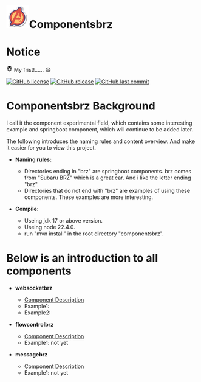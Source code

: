 # <img src="https://github.com/bbcdabao/componentsbrz/blob/develop/docs/images/logo.svg" alt="A" width="60" height="60" title="Componentsbrz" >Componentsbrz</img>
# Notice
<img src="https://github.com/bbcdabao/componentsbrz/blob/develop/docs/images/user-logo.jpg" alt=":)" width="16" height="16" title="Stark Industries" > My frist!......</img> :smile: <br>

[![GitHub license](https://img.shields.io/github/license/bbcdabao/componentsbrz.svg)](https://github.com/bbcdabao/componentsbrz/blob/develop/LICENSE)
[![GitHub release](https://img.shields.io/github/v/release/{user}/{repo}.svg)](https://github.com/{user}/{repo}/releases)
[![GitHub last commit](https://img.shields.io/github/last-commit/bbcdabao/componentsbrz.svg)](https://github.com/bbcdabao/componentsbrz/commits/main)

# Componentsbrz Background

I call it the component experimental field, which contains some interesting example and springboot component, which will continue to be added later.

The following introduces the naming rules and content overview. And make it easier for you to view this project.

- __Naming rules:__<br>
  - Directories ending in "brz" are springboot components. brz comes from "Subaru BRZ" which is a great car. And i like the letter ending "brz".<br>
  - Directories that do not end with "brz" are examples of using these components. These examples are more interesting.<br>

- __Compile:__<br>
  - Useing jdk 17 or above version.
  - Useing node 22.4.0.
  - run "mvn install" in the root directory "componentsbrz".

# Below is an introduction to all components

- __websocketbrz__<br>
  - [Component Description](./websocketbrz/README.md)
  - Example1:<br>
  - Example2:<br>
  
- __flowcontrolbrz__<br>
  - [Component Description](./flowcontrolbrz/README.md)
  - Example1: not yet<br>

- __messagebrz__<br>
  - [Component Description](./messagebrz/README.md)
  - Example1: not yet<br>







